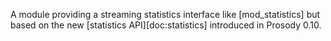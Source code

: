 A module providing a streaming statistics interface like
[mod_statistics] but based on the new [statistics API][doc:statistics]
introduced in Prosody 0.10.
